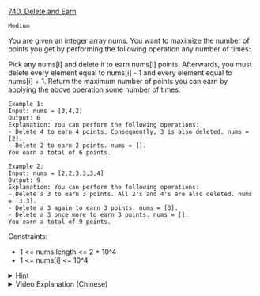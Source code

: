 [740. Delete and Earn](https://leetcode.com/problems/delete-and-earn/)

`Medium`

You are given an integer array nums. You want to maximize the number of points you get by performing the following operation any number of times:

Pick any nums[i] and delete it to earn nums[i] points. Afterwards, you must delete every element equal to nums[i] - 1 and every element equal to nums[i] + 1.
Return the maximum number of points you can earn by applying the above operation some number of times.

```
Example 1:
Input: nums = [3,4,2]
Output: 6
Explanation: You can perform the following operations:
- Delete 4 to earn 4 points. Consequently, 3 is also deleted. nums = [2].
- Delete 2 to earn 2 points. nums = [].
You earn a total of 6 points.

Example 2:
Input: nums = [2,2,3,3,3,4]
Output: 9
Explanation: You can perform the following operations:
- Delete a 3 to earn 3 points. All 2's and 4's are also deleted. nums = [3,3].
- Delete a 3 again to earn 3 points. nums = [3].
- Delete a 3 once more to earn 3 points. nums = [].
You earn a total of 9 points.
```

Constraints:

- 1 <= nums.length <= 2 * 10^4
- 1 <= nums[i] <= 10^4

<details>
<summary>Hint</summary>

If you take a number, you might as well take them all. Keep track of what the value is of the subset of the input with maximum M when you either take or don't take M.
</details>

<details>
<summary>Video Explanation (Chinese)</summary>

[Huifeng Guan](https://www.youtube.com/watch?v=w6wMphN_QVk)
</details>